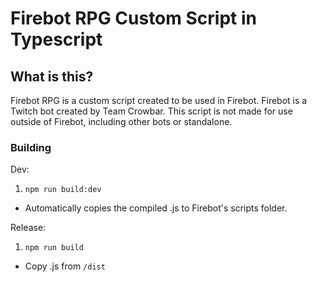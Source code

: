 # Firebot RPG Custom Script in Typescript

## What is this?
Firebot RPG is a custom script created to be used in Firebot. Firebot is a Twitch bot created by Team Crowbar. This script is not made for use outside of Firebot, including other bots or standalone.

### Building
Dev:
1. `npm run build:dev`
- Automatically copies the compiled .js to Firebot's scripts folder.

Release:
1. `npm run build`
- Copy .js from `/dist`